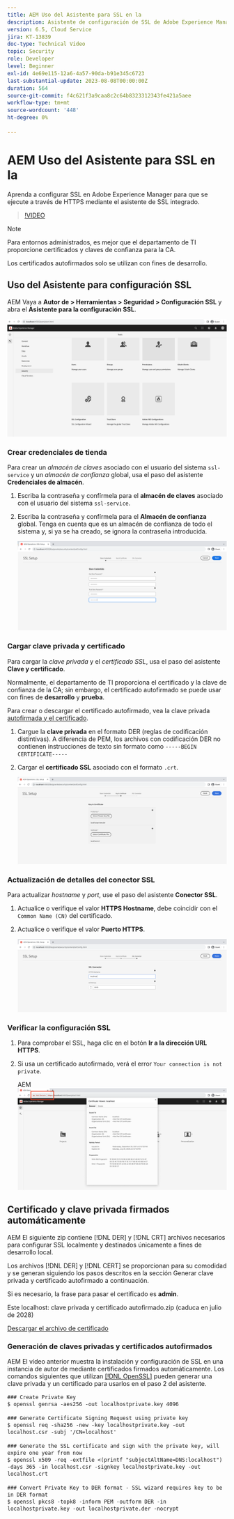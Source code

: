 ```yaml
---
title: AEM Uso del Asistente para SSL en la
description: Asistente de configuración de SSL de Adobe Experience Manager AEM para facilitar la configuración de una instancia de para que se ejecute en HTTPS.
version: 6.5, Cloud Service
jira: KT-13839
doc-type: Technical Video
topic: Security
role: Developer
level: Beginner
exl-id: 4e69e115-12a6-4a57-90da-b91e345c6723
last-substantial-update: 2023-08-08T00:00:00Z
duration: 564
source-git-commit: f4c621f3a9caa8c2c64b8323312343fe421a5aee
workflow-type: tm+mt
source-wordcount: '448'
ht-degree: 0%

---
```


# AEM Uso del Asistente para SSL en la

Aprenda a configurar SSL en Adobe Experience Manager para que se ejecute a través de HTTPS mediante el asistente de SSL integrado.

>[!VIDEO](https://video.tv.adobe.com/v/17993?quality=12&learn=on)


>[!NOTE]
>
>Para entornos administrados, es mejor que el departamento de TI proporcione certificados y claves de confianza para la CA.
>
>Los certificados autofirmados solo se utilizan con fines de desarrollo.

## Uso del Asistente para configuración SSL

AEM Vaya a __Autor de > Herramientas > Seguridad > Configuración SSL__ y abra el __Asistente para la configuración SSL__.

![Asistente para configuración SSL](assets/use-the-ssl-wizard/ssl-config-wizard.png)

### Crear credenciales de tienda

Para crear un _almacén de claves_ asociado con el usuario del sistema `ssl-service` y un _almacén de confianza_ global, usa el paso del asistente __Credenciales de almacén__.

1. Escriba la contraseña y confírmela para el __almacén de claves__ asociado con el usuario del sistema `ssl-service`.
1. Escriba la contraseña y confírmela para el __Almacén de confianza__ global. Tenga en cuenta que es un almacén de confianza de todo el sistema y, si ya se ha creado, se ignora la contraseña introducida.

   ![Configuración SSL - Credenciales de almacenamiento](assets/use-the-ssl-wizard/store-credentials.png)

### Cargar clave privada y certificado

Para cargar la _clave privada_ y el _certificado SSL_, usa el paso del asistente __Clave y certificado__.

Normalmente, el departamento de TI proporciona el certificado y la clave de confianza de la CA; sin embargo, el certificado autofirmado se puede usar con fines de __desarrollo__ y __prueba__.

Para crear o descargar el certificado autofirmado, vea la clave privada [autofirmada y el certificado](#self-signed-private-key-and-certificate).

1. Cargue la __clave privada__ en el formato DER (reglas de codificación distintivas). A diferencia de PEM, los archivos con codificación DER no contienen instrucciones de texto sin formato como `-----BEGIN CERTIFICATE-----`
1. Cargar el __certificado SSL__ asociado con el formato `.crt`.

   ![Configuración SSL - Clave privada y certificado](assets/use-the-ssl-wizard/privatekey-and-certificate.png)

### Actualización de detalles del conector SSL

Para actualizar _hostname_ y _port_, use el paso del asistente __Conector SSL__.

1. Actualice o verifique el valor __HTTPS Hostname__, debe coincidir con el `Common Name (CN)` del certificado.
1. Actualice o verifique el valor __Puerto HTTPS__.

   ![Configuración SSL - Detalles del conector SSL](assets/use-the-ssl-wizard/ssl-connector-details.png)

### Verificar la configuración SSL

1. Para comprobar el SSL, haga clic en el botón __Ir a la dirección URL HTTPS__.
1. Si usa un certificado autofirmado, verá el error `Your connection is not private`.

   AEM ![Configuración de SSL: Verificar la configuración a través de HTTPS](assets/use-the-ssl-wizard/verify-aem-over-ssl.png)

## Certificado y clave privada firmados automáticamente

AEM El siguiente zip contiene [!DNL DER] y [!DNL CRT] archivos necesarios para configurar SSL localmente y destinados únicamente a fines de desarrollo local.

Los archivos [!DNL DER] y [!DNL CERT] se proporcionan para su comodidad y se generan siguiendo los pasos descritos en la sección Generar clave privada y certificado autofirmado a continuación.

Si es necesario, la frase para pasar el certificado es **admin**.

Este localhost: clave privada y certificado autofirmado.zip (caduca en julio de 2028)

[Descargar el archivo de certificado](assets/use-the-ssl-wizard/certificate.zip)

### Generación de claves privadas y certificados autofirmados

AEM El vídeo anterior muestra la instalación y configuración de SSL en una instancia de autor de mediante certificados firmados automáticamente. Los comandos siguientes que utilizan [[!DNL OpenSSL]](https://www.openssl.org/) pueden generar una clave privada y un certificado para usarlos en el paso 2 del asistente.

```shell
### Create Private Key
$ openssl genrsa -aes256 -out localhostprivate.key 4096

### Generate Certificate Signing Request using private key
$ openssl req -sha256 -new -key localhostprivate.key -out localhost.csr -subj '/CN=localhost'

### Generate the SSL certificate and sign with the private key, will expire one year from now
$ openssl x509 -req -extfile <(printf "subjectAltName=DNS:localhost") -days 365 -in localhost.csr -signkey localhostprivate.key -out localhost.crt

### Convert Private Key to DER format - SSL wizard requires key to be in DER format
$ openssl pkcs8 -topk8 -inform PEM -outform DER -in localhostprivate.key -out localhostprivate.der -nocrypt
```
